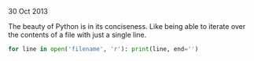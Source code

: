 30 Oct 2013

The beauty of Python is in its conciseness. Like being able to iterate over
the contents of a file with just a single line.

``` python
for line in open('filename', 'r'): print(line, end='')
```
